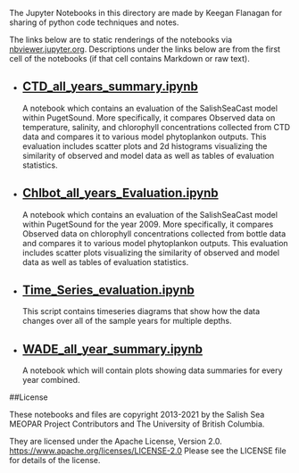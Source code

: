 The Jupyter Notebooks in this directory are made by Keegan Flanagan
for sharing of python code techniques and notes.

The links below are to static renderings of the notebooks via
[nbviewer.jupyter.org](https://nbviewer.jupyter.org/).
Descriptions under the links below are from the first cell of the notebooks
(if that cell contains Markdown or raw text).

* ## [CTD_all_years_summary.ipynb](https://nbviewer.jupyter.org/github/SalishSeaCast/analysis-keegan/blob/master/notebooks/Evaluations/All_Years_Summaries/CTD_all_years_summary.ipynb)  
    
    A notebook which contains an evaluation of the SalishSeaCast model within PugetSound. More specifically, it compares Observed data on temperature, salinity, and chlorophyll concentrations  collected from CTD data and compares it to various model phytoplankon outputs. This evaluation includes scatter plots and 2d histograms visualizing the similarity of observed and model data as well as tables of evaluation statistics. 

* ## [Chlbot_all_years_Evaluation.ipynb](https://nbviewer.jupyter.org/github/SalishSeaCast/analysis-keegan/blob/master/notebooks/Evaluations/All_Years_Summaries/Chlbot_all_years_Evaluation.ipynb)  
    
    A notebook which contains an evaluation of the SalishSeaCast model within PugetSound for the year 2009. More specifically, it compares Observed data on chlorophyll concentrations collected from bottle data and compares it to various model phytoplankon outputs. This evaluation includes scatter plots visualizing the similarity of observed and model data as well as tables of evaluation statistics.

* ## [Time_Series_evaluation.ipynb](https://nbviewer.jupyter.org/github/SalishSeaCast/analysis-keegan/blob/master/notebooks/Evaluations/All_Years_Summaries/Time_Series_evaluation.ipynb)  
    
    This script contains timeseries diagrams that show how the data changes over all of the sample years for multiple depths.

* ## [WADE_all_year_summary.ipynb](https://nbviewer.jupyter.org/github/SalishSeaCast/analysis-keegan/blob/master/notebooks/Evaluations/All_Years_Summaries/WADE_all_year_summary.ipynb)  
    
    A notebook which will contain plots showing data summaries for every year combined.


##License

These notebooks and files are copyright 2013-2021
by the Salish Sea MEOPAR Project Contributors
and The University of British Columbia.

They are licensed under the Apache License, Version 2.0.
https://www.apache.org/licenses/LICENSE-2.0
Please see the LICENSE file for details of the license.
